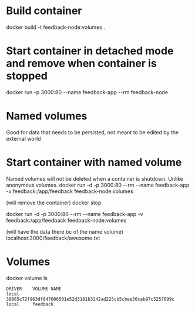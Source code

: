 # Build container
docker build -t feedback-node:volumes .

# Start container in detached mode and remove when container is stopped
docker run -p 3000:80 --name feedback-app --rm feedback-node

# Named volumes
Good for data that needs to be persisted, not meant to be edited by the external world

# Start container with named volume
Named volumes will not be deleted when a container is shutdown. Unlike anonymous volumes.
docker run -d -p 3000:80 --rm --name feedback-app -v feedback:/app/feedback feedback-node:volumes

(will remove the container)
docker stop 

docker run -d -p 3000:80 --rm --name feedback-app -v feedback:/app/feedback feedback-node:volumes

(will have the data there bc of the name volume)
localhost:3000/feedback/awesome.txt

# Volumes
docker volume ls
```
DRIVER    VOLUME NAME
local     39865c72f963df847606501e52d3181b3242ad225cb5cbee30cab97c5257899c
local     feedback
```